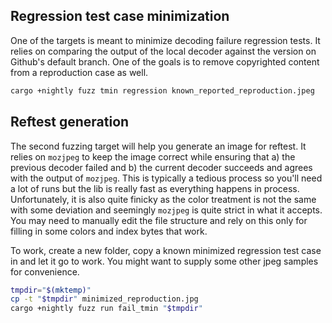 ## Regression test case minimization

One of the targets is meant to minimize decoding failure regression tests. It
relies on comparing the output of the local decoder against the version on
Github's default branch. One of the goals is to remove copyrighted content from
a reproduction case as well.

```bash
cargo +nightly fuzz tmin regression known_reported_reproduction.jpeg
```

## Reftest generation

The second fuzzing target will help you generate an image for reftest. It
relies on `mozjpeg` to keep the image correct while ensuring that a) the
previous decoder failed and b) the current decoder succeeds and agrees with the
output of `mozjpeg`. This is typically a tedious process so you'll need a lot
of runs but the lib is really fast as everything happens in process.
Unfortunately, it is also quite finicky as the color treatment is not the same
with some deviation and seemingly `mozjpeg` is quite strict in what it accepts.
You may need to manually edit the file structure and rely on this only for
filling in some colors and index bytes that work.

To work, create a new folder, copy a known minimized regression test case in
and let it go to work. You might want to supply some other jpeg samples for
convenience.

```bash
tmpdir="$(mktemp)"
cp -t "$tmpdir" minimized_reproduction.jpg
cargo +nightly fuzz run fail_tmin "$tmpdir"
```
